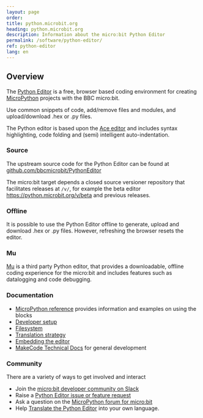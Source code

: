 ```yaml
---
layout: page
order:
title: python.microbit.org
heading: python.microbit.org
description: Information about the micro:bit Python Editor
permalink: /software/python-editor/
ref: python-editor
lang: en
---
```

## Overview
The [Python Editor](htps://python.microbit.org) is a free, browser based coding environment for creating [MicroPython](../micropython/) projects with the BBC micro:bit.

Use common snippets of code, add/remove files and modules, and upload/download .hex or .py files.

The Python editor is based upon the [Ace editor](http://ace.c9.io) and includes syntax highlighting, code folding and (semi) intelligent auto-indentation.

### Source
The upstream source code for the Python Editor can be found at [github.com/bbcmicrobit/PythonEditor](https://github.com/bbcmicrobit/PythonEditor)

The micro:bit target depends a closed source versioner repository that facilitates releases at `/v/`, for example the beta editor https://python.microbit.org/v/beta and previous releases.

### Offline
It is possible to use the Python Editor offline to generate, upload and download .hex or .py files. However, refreshing the browser resets the editor.

### Mu
[Mu](http://codewith.mu/) is a third party Python editor, that provides a downloadable, offline coding experience for the micro:bit and includes features such as datalogging and code debugging.

### Documentation
- [MicroPython reference](https://microbit-micropython.readthedocs.io/en/v1.0.1/) provides information and examples on using the blocks
- [Developer setup](https://github.com/bbcmicrobit/PythonEditor/blob/master/README.rst)
- [Filesystem](https://github.com/bbcmicrobit/PythonEditor/blob/master/docs/filesystem.md)
- [Translation strategy](https://github.com/bbcmicrobit/PythonEditor/blob/master/docs/translations.md)
- [Embedding the editor](https://github.com/bbcmicrobit/PythonEditor/blob/master/docs/embedEditor.md)
- [MakeCode Technical Docs](https://makecode.com/docs) for general development

### Community
There are a variety of ways to get involved and interact
- Join the [micro:bit developer community on Slack](../../community/)
- Raise a [Python Editor issue or feature request](https://github.com/bbcmicrobit/PythonEditor/issues)
- Ask a question on the [MicroPython forum for micro:bit](https://forum.micropython.org/viewforum.php?f=17&sid=de047c3e944921889becbc00f02a918f)
- Help [Translate the Python Editor](https://support.microbit.org/en/support/solutions/articles/19000106022-translating-the-python-editor) into your own language.

